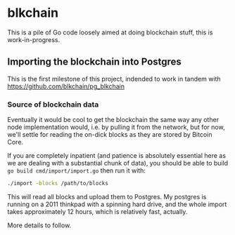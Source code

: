 # blkchain

This is a pile of Go code loosely aimed at doing blockchain stuff,
this is work-in-progress.

## Importing the blockchain into Postgres

This is the first milestone of this project, indended to work in
tandem with https://github.com/blkchain/pg_blkchain

### Source of blockchain data

Eventually it would be cool to get the blockchain the same way any
other node implementation would, i.e. by pulling it from the network,
but for now, we'll settle for reading the on-dick blocks as they are
stored by Bitcoin Core.

If you are completely inpatient (and patience is absolutely essential
here as we are dealing with a substantial chunk of data), you should
be able to build `go build cmd/import/import.go` then run it with:

```sh
./import -blocks /path/to/blocks
```

This will read all blocks and upload them to Postgres. My postgres is
running on a 2011 thinkpad with a spinning hard drive, and the whole
import takes approximately 12 hours, which is relatively fast,
actually.

More details to follow.
